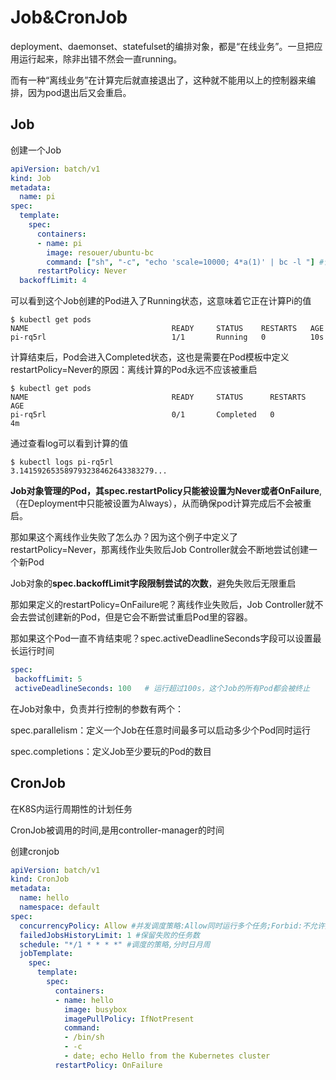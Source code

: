 # Job&CronJob

deployment、daemonset、statefulset的编排对象，都是“在线业务”。一旦把应用运行起来，除非出错不然会一直running。

而有一种“离线业务”在计算完后就直接退出了，这种就不能用以上的控制器来编排，因为pod退出后又会重启。

## Job

创建一个Job

```yaml
apiVersion: batch/v1
kind: Job
metadata:
  name: pi
spec:
  template:
    spec:
      containers:
      - name: pi
        image: resouer/ubuntu-bc
        command: ["sh", "-c", "echo 'scale=10000; 4*a(1)' | bc -l "] #计算Π到小数点10000位
      restartPolicy: Never
  backoffLimit: 4
```

可以看到这个Job创建的Pod进入了Running状态，这意味着它正在计算Pi的值

```shell
$ kubectl get pods
NAME                                READY     STATUS    RESTARTS   AGE
pi-rq5rl                            1/1       Running   0          10s
```

计算结束后，Pod会进入Completed状态，这也是需要在Pod模板中定义restartPolicy=Never的原因：离线计算的Pod永远不应该被重启

```shell
$ kubectl get pods
NAME                                READY     STATUS      RESTARTS   AGE
pi-rq5rl                            0/1       Completed   0          4m
```

通过查看log可以看到计算的值

```shell
$ kubectl logs pi-rq5rl
3.141592653589793238462643383279...
```

**Job对象管理的Pod，其spec.restartPolicy只能被设置为Never或者OnFailure**,（在Deployment中只能被设置为Always），从而确保pod计算完成后不会被重启。

那如果这个离线作业失败了怎么办？因为这个例子中定义了restartPolicy=Never，那离线作业失败后Job Controller就会不断地尝试创建一个新Pod

Job对象的**spec.backoffLimit字段限制尝试的次数**，避免失败后无限重启

那如果定义的restartPolicy=OnFailure呢？离线作业失败后，Job Controller就不会去尝试创建新的Pod，但是它会不断尝试重启Pod里的容器。

那如果这个Pod一直不肯结束呢？spec.activeDeadlineSeconds字段可以设置最长运行时间

```yaml
spec:
 backoffLimit: 5
 activeDeadlineSeconds: 100   # 运行超过100s，这个Job的所有Pod都会被终止
```



在Job对象中，负责并行控制的参数有两个：

spec.parallelism：定义一个Job在任意时间最多可以启动多少个Pod同时运行

spec.completions：定义Job至少要玩的Pod的数目

## CronJob

在K8S内运行周期性的计划任务

CronJob被调用的时间,是用controller-manager的时间



创建cronjob

```yaml
apiVersion: batch/v1
kind: CronJob
metadata:
  name: hello
  namespace: default
spec:
  concurrencyPolicy: Allow #并发调度策略:Allow同时运行多个任务;Forbid:不允许并发执行,上个任务没完成不会执行下个任务;Replace:替换之前的任务
  failedJobsHistoryLimit: 1 #保留失败的任务数
  schedule: "*/1 * * * *" #调度的策略,分时日月周
  jobTemplate:
    spec:
      template:
        spec:
          containers:
          - name: hello
            image: busybox
            imagePullPolicy: IfNotPresent
            command:
            - /bin/sh
            - -c
            - date; echo Hello from the Kubernetes cluster
          restartPolicy: OnFailure
```


